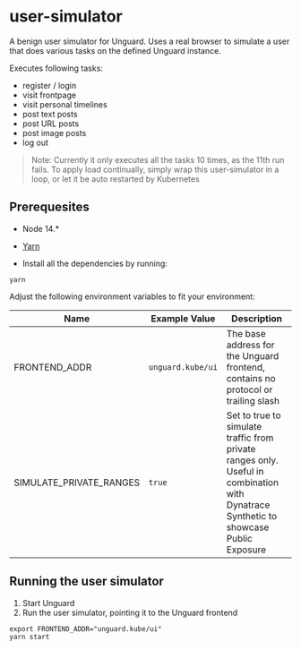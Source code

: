 # user-simulator

A benign user simulator for Unguard.
Uses a real browser to simulate a user that does various tasks on the defined Unguard instance.

Executes following tasks:
* register / login
* visit frontpage
* visit personal timelines
* post text posts
* post URL posts
* post image posts
* log out

> Note: Currently it only executes all the tasks 10 times, as the 11th run fails. 
> To apply load continually, simply wrap this user-simulator in a loop, or let it be auto restarted by Kubernetes

## Prerequesites

* Node 14.*
* [Yarn](https://yarnpkg.com/)


* Install all the dependencies by running:

```
yarn
```

Adjust the following environment variables to fit your environment:

|         Name          | Example Value     | Description                                                                      |
|-----------------------|-------------------|----------------------------------------------------------------------------------|
| FRONTEND_ADDR         | `unguard.kube/ui`   | The base address for the Unguard frontend, contains no protocol or trailing slash
| SIMULATE_PRIVATE_RANGES | `true` | Set to true to simulate traffic from private ranges only. Useful in combination with Dynatrace Synthetic to showcase Public Exposure

## Running the user simulator

1. Start Unguard
2. Run the user simulator, pointing it to the Unguard frontend
```
export FRONTEND_ADDR="unguard.kube/ui"
yarn start
```

